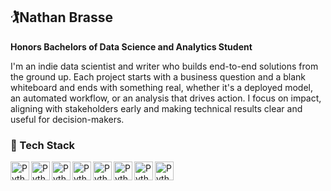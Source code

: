 ## 🏌️Nathan Brasse

**Honors Bachelors of Data Science and Analytics Student**

I'm an indie data scientist and writer who builds end-to-end solutions from the ground up. Each project starts with a business question and a blank whiteboard and ends with something real, whether it's a deployed model, an automated workflow, or an analysis that drives action. I focus on impact, aligning with stakeholders early and making technical results clear and useful for decision-makers.

### 🧰 Tech Stack

<img align="left" alt="Python" width="30px" style="padding-right;10x" src="https://cdn.jsdelivr.net/gh/devicons/devicon@latest/icons/python/python-original.svg" />
<img align="left" alt="Python" width="30px" style="padding-right;10x" src="https://cdn.jsdelivr.net/gh/devicons/devicon@latest/icons/rstudio/rstudio-original.svg" />
<img align="left" alt="Python" width="30px" style="padding-right;10x" src="https://cdn.jsdelivr.net/gh/devicons/devicon@latest/icons/pandas/pandas-original-wordmark.svg" />
<img align="left" alt="Python" width="30px" style="padding-right;10x" src="https://cdn.jsdelivr.net/gh/devicons/devicon@latest/icons/numpy/numpy-original-wordmark.svg" />
<img align="left" alt="Python" width="30px" style="padding-right;10x" src="https://cdn.jsdelivr.net/gh/devicons/devicon@latest/icons/scikitlearn/scikitlearn-original.svg" />
<img align="left" alt="Python" width="30px" style="padding-right;10x" src="https://cdn.jsdelivr.net/gh/devicons/devicon@latest/icons/matlab/matlab-original.svg" />
<img align="left" alt="Python" width="30px" style="padding-right;10x" src="https://cdn.jsdelivr.net/gh/devicons/devicon@latest/icons/html5/html5-plain-wordmark.svg" />
<img align="left" alt="Python" width="30px" style="padding-right;10x" src="https://cdn.jsdelivr.net/gh/devicons/devicon@latest/icons/tailwindcss/tailwindcss-original.svg" />

          
<!--
**nathanbrasse/nathanbrasse** is a ✨ _special_ ✨ repository because its `README.md` (this file) appears on your GitHub profile.

Here are some ideas to get you started:

- 🔭 I’m currently working on ...
- 🌱 I’m currently learning ...
- 👯 I’m looking to collaborate on ...
- 🤔 I’m looking for help with ...
- 💬 Ask me about ...
- 📫 How to reach me: ...
- 😄 Pronouns: ...
- ⚡ Fun fact: ...

### 🚧 Current Projects

-->

